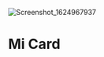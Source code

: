 ![Screenshot_1624967937](https://user-images.githubusercontent.com/76204009/123793582-8b8aac00-d8ea-11eb-82a3-3f76a5b5f594.png)
# Mi Card
